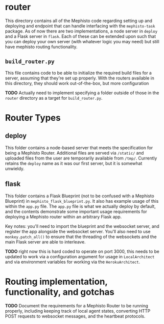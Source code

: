 # router
This directory contains all of the Mephisto code regarding setting up and deploying and endpoint that can handle interfacing with the `mephisto-task` package. As of now there are two implementations, a node server in `deploy` and a Flask server in `flask`. Each of these can be extended upon such that you can deploy your own server (with whatever logic you may need) but still have mephisto routing functionality.

## `build_router.py`
This file contains code to be able to initialize the required build files for a server, assuming that they're set up properly. With the routers available in this directory, they should work out-of-the-box, but more configuration 

**TODO** Actually need to implement specifying a folder outside of those in the `router` directory as a target for `build_router.py`.

# Router Types
## deploy
This folder contains a node-based server that meets the specification for being a Mephisto Router. Additional files are served via `/static/` and uploaded files from the user are temporarily available from `/tmp/`. Currently retains the `deploy` name as it was our first server, but it is somewhat unwieldy.

## flask
This folder contains a Flask Blueprint (not to be confused with a Mephisto Blueprint) in `mephisto_flask_blueprint.py`. It also has example usage of this within the `app.py` file. The `app.py` file is what we actually deploy by default, and the contents demonstrate some important usage requirements for deploying a Mephisto router within an arbitrary Flask app. 

Key notes: you'll need to import the blueprint and the websocket server, and register the app alongside the websocket server. You'll also need to use `monkey.patch_all()` to ensure that the threading of the websockets and the main Flask server are able to interleave.

**TODO** right now this is hard coded to operate on port 3000, this needs to be updated to work via a configuration argument for usage in `LocalArchitect` and via environment variables for working via the `HerokuArchitect`.

# Routing implementation, functionality, and gotchas

**TODO** Document the requirements for a Mephisto Router to be running properly, including keeping track of local agent states, converting HTTP POST requests to websocket messages, and the heartbeat protocols.